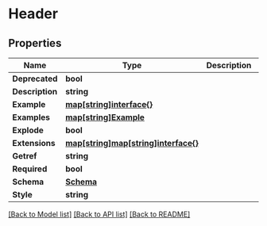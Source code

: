 # Header

## Properties

Name | Type | Description | Notes
------------ | ------------- | ------------- | -------------
**Deprecated** | **bool** |  | [optional] 
**Description** | **string** |  | [optional] 
**Example** | [**map[string]interface{}**](.md) |  | [optional] 
**Examples** | [**map[string]Example**](Example.md) |  | [optional] 
**Explode** | **bool** |  | [optional] 
**Extensions** | [**map[string]map[string]interface{}**](map[string]interface{}.md) |  | [optional] 
**Getref** | **string** |  | [optional] 
**Required** | **bool** |  | [optional] 
**Schema** | [**Schema**](Schema.md) |  | [optional] 
**Style** | **string** |  | [optional] 

[[Back to Model list]](../README.md#documentation-for-models) [[Back to API list]](../README.md#documentation-for-api-endpoints) [[Back to README]](../README.md)


